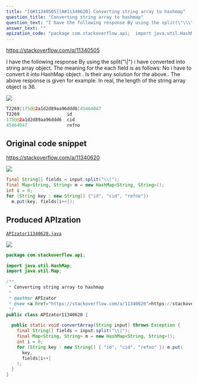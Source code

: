 ```yaml
---
title: "[Q#11340505][A#11340620] Converting string array to hashmap"
question_title: "Converting string array to hashmap"
question_text: "I have the following response By using the split(\"\\\\|\") i have converted into string array object. The meaning for the each field is as follows: No i have to convert it into HashMap object . Is their any solution for the above.. The above response is given for example. In real, the length of the string array object is 36."
answer_text: ""
apization_code: "package com.stackoverflow.api;  import java.util.HashMap; import java.util.Map;  /**  * Converting string array to hashmap  *  * @author APIzator  * @see <a href=\"https://stackoverflow.com/a/11340620\">https://stackoverflow.com/a/11340620</a>  */ public class APIzator11340620 {    public static void convertArray(String input) throws Exception {     final String[] fields = input.split(\"\\\\|\");     final Map<String, String> m = new HashMap<String, String>();     int i = 0;     for (String key : new String[] { \"id\", \"cid\", \"refno\" }) m.put(       key,       fields[i++]     );   } }"
---
```


https://stackoverflow.com/q/11340505

I have the following response
By using the split(&quot;\\|&quot;) i have converted into string array object. The meaning for the each field is as follows:
No i have to convert it into HashMap object . Is their any solution for the above..
The above response is given for example. In real, the length of the string array object is 36.


<div class="code-logo"><img src="/stackoverflow.png" /></div>

```java
T2269|175@@2a1d2d89aa96ddd6|45464047
T2269                  id
175@@2a1d2d89aa96ddd6  cid
45464047               refno
```


## Original code snippet

https://stackoverflow.com/a/11340620



<div class="code-logo"><img src="/stackoverflow.png" /></div>

```java
final String[] fields = input.split("\\|");
final Map<String, String> m = new HashMap<String, String>();
int i = 0;
for (String key : new String[] {"id", "cid", "refno"})
  m.put(key, fields[i++]);
```

## Produced APIzation

[`APIzator11340620.java`](https://github.com/pasqualesalza/apization-temp-data/raw/master/search/APIzator11340620.java)

<div class="code-logo"><img src="/apizator.png" /></div>

```java
package com.stackoverflow.api;

import java.util.HashMap;
import java.util.Map;

/**
 * Converting string array to hashmap
 *
 * @author APIzator
 * @see <a href="https://stackoverflow.com/a/11340620">https://stackoverflow.com/a/11340620</a>
 */
public class APIzator11340620 {

  public static void convertArray(String input) throws Exception {
    final String[] fields = input.split("\\|");
    final Map<String, String> m = new HashMap<String, String>();
    int i = 0;
    for (String key : new String[] { "id", "cid", "refno" }) m.put(
      key,
      fields[i++]
    );
  }
}

```